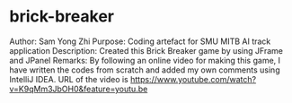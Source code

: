 # brick-breaker

Author: Sam Yong Zhi
Purpose: Coding artefact for SMU MITB AI track application
Description: Created this Brick Breaker game by using JFrame and JPanel
Remarks: By following an online video for making this game, I have written the codes from scratch and added my own comments using IntelliJ IDEA.
URL of the video is  https://www.youtube.com/watch?v=K9qMm3JbOH0&feature=youtu.be
